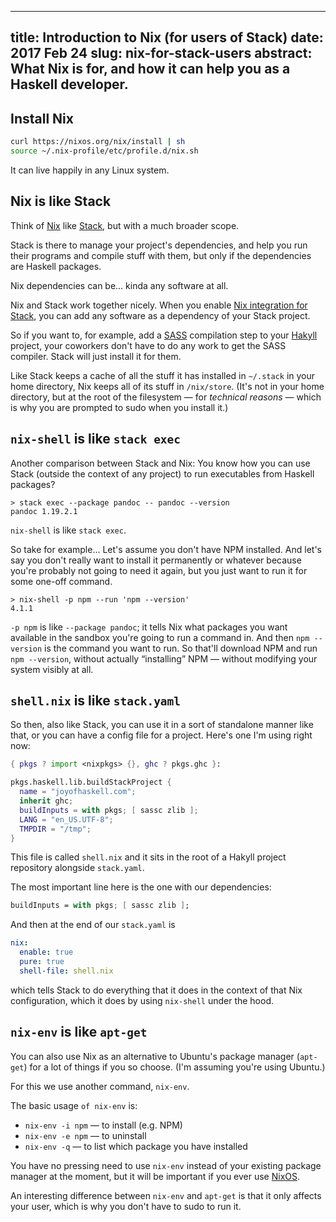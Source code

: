 --------------------------------------------------------------------------------
title:    Introduction to Nix (for users of Stack)
date:     2017 Feb 24
slug:     nix-for-stack-users
abstract: What Nix is for, and how it can help you as a Haskell developer.
--------------------------------------------------------------------------------

## Install Nix

```bash
curl https://nixos.org/nix/install | sh
source ~/.nix-profile/etc/profile.d/nix.sh
```

It can live happily in any Linux system.

## Nix is like Stack

Think of [Nix][nix] like [Stack][stack], but with a much broader scope.

  [nix]: https://nixos.org/nix/
  [stack]: https://docs.haskellstack.org/en/stable/README/

Stack is there to manage your project's dependencies, and help you run their
programs and compile stuff with them, but only if the dependencies are Haskell
packages.

Nix dependencies can be… kinda any software at all.

Nix and Stack work together nicely. When you enable [Nix integration for
Stack][integration], you can add any software as a dependency of your Stack
project.

  [integration]: https://github.com/commercialhaskell/stack/blob/master/doc/nix_integration.md

So if you want to, for example, add a [SASS][sass] compilation step to your
[Hakyll][hakyll] project, your coworkers don't have to do any work to get the
SASS compiler. Stack will just install it for them.

  [sass]: http://sass-lang.com/
  [hakyll]: https://jaspervdj.be/hakyll/

Like Stack keeps a cache of all the stuff it has installed in `~/.stack` in your
home directory, Nix keeps all of its stuff in `/nix/store`. (It's not in your
home directory, but at the root of the filesystem — for *technical reasons* —
which is why you are prompted to sudo when you install it.)

## `nix-shell` is like `stack exec`

Another comparison between Stack and Nix: You know how you can use Stack
(outside the context of any project) to run executables from Haskell packages?

```
> stack exec --package pandoc -- pandoc --version
pandoc 1.19.2.1
```

`nix-shell` is like `stack exec`.

So take for example… Let's assume you don't have NPM installed. And let's say
you don't really want to install it permanently or whatever because you're
probably not going to need it again, but you just want to run it for some
one-off command.

```
> nix-shell -p npm --run 'npm --version'
4.1.1
```

`-p npm` is like `--package pandoc`; it tells Nix what packages you want
available in the sandbox you're going to run a command in. And then `npm
--version` is the command you want to run. So that'll download NPM and run `npm
--version`, without actually “installing” NPM — without modifying your system
visibly at all.

## `shell.nix` is like `stack.yaml`

So then, also like Stack, you can use it in a sort of standalone manner like
that, or you can have a config file for a project. Here's one I'm using right
now:

```nix
{ pkgs ? import <nixpkgs> {}, ghc ? pkgs.ghc }:

pkgs.haskell.lib.buildStackProject {
  name = "joyofhaskell.com";
  inherit ghc;
  buildInputs = with pkgs; [ sassc zlib ];
  LANG = "en_US.UTF-8";
  TMPDIR = "/tmp";
}
```

This file is called `shell.nix` and it sits in the root of a Hakyll project
repository alongside `stack.yaml`.

The most important line here is the one with our dependencies:

```nix
buildInputs = with pkgs; [ sassc zlib ];
```

And then at the end of our `stack.yaml` is

```yaml
nix:
  enable: true
  pure: true
  shell-file: shell.nix
```

which tells Stack to do everything that it does in the context of that Nix
configuration, which it does by using `nix-shell` under the hood.

## `nix-env` is like `apt-get`

You can also use Nix as an alternative to Ubuntu's package manager (`apt-get`)
for a lot of things if you so choose. (I'm assuming you're using Ubuntu.)

For this we use another command, `nix-env`.

The basic usage `of nix-env` is:

* `nix-env -i npm` — to install (e.g. NPM)
* `nix-env -e npm` — to uninstall
* `nix-env -q` — to list which package you have installed

You have no pressing need to use `nix-env` instead of your existing package
manager at the moment, but it will be important if you ever use [NixOS][nixos].

  [nixos]: https://nixos.org/

An interesting difference between `nix-env` and `apt-get` is that it only
affects your user, which is why you don't have to sudo to run it.
